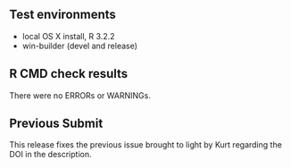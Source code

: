 ## Test environments
* local OS X install, R 3.2.2
* win-builder (devel and release)

## R CMD check results
There were no ERRORs or WARNINGs. 

## Previous Submit
This release fixes the previous issue brought to light by Kurt regarding the DOI in the description.